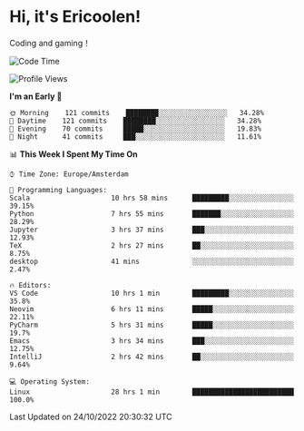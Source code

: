# Hi, it's Ericoolen!
Coding and gaming！

<!--START_SECTION:waka-->
![Code Time](http://img.shields.io/badge/Code%20Time-478%20hrs%2011%20mins-blue)

![Profile Views](http://img.shields.io/badge/Profile%20Views-6-blue)

**I'm an Early 🐤** 

```text
🌞 Morning    121 commits    ████████░░░░░░░░░░░░░░░░░   34.28% 
🌆 Daytime    121 commits    ████████░░░░░░░░░░░░░░░░░   34.28% 
🌃 Evening    70 commits     █████░░░░░░░░░░░░░░░░░░░░   19.83% 
🌙 Night      41 commits     ███░░░░░░░░░░░░░░░░░░░░░░   11.61%

```


📊 **This Week I Spent My Time On** 

```text
⌚︎ Time Zone: Europe/Amsterdam

💬 Programming Languages: 
Scala                    10 hrs 58 mins      █████████░░░░░░░░░░░░░░░░   39.15% 
Python                   7 hrs 55 mins       ███████░░░░░░░░░░░░░░░░░░   28.29% 
Jupyter                  3 hrs 37 mins       ███░░░░░░░░░░░░░░░░░░░░░░   12.93% 
TeX                      2 hrs 27 mins       ██░░░░░░░░░░░░░░░░░░░░░░░   8.75% 
desktop                  41 mins             ░░░░░░░░░░░░░░░░░░░░░░░░░   2.47%

🔥 Editors: 
VS Code                  10 hrs 1 min        █████████░░░░░░░░░░░░░░░░   35.8% 
Neovim                   6 hrs 11 mins       █████░░░░░░░░░░░░░░░░░░░░   22.11% 
PyCharm                  5 hrs 31 mins       █████░░░░░░░░░░░░░░░░░░░░   19.7% 
Emacs                    3 hrs 34 mins       ███░░░░░░░░░░░░░░░░░░░░░░   12.75% 
IntelliJ                 2 hrs 42 mins       ██░░░░░░░░░░░░░░░░░░░░░░░   9.64%

💻 Operating System: 
Linux                    28 hrs 1 min        █████████████████████████   100.0%

```


 Last Updated on 24/10/2022 20:30:32 UTC
<!--END_SECTION:waka-->

